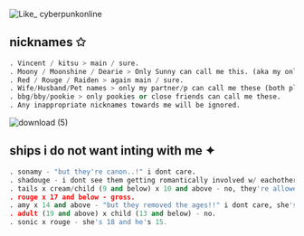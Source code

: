 ![Like_ cyberpunkonline](https://github.com/stzrxienn/stzrxienn/assets/155057376/e5d79768-97ba-4e4f-8314-50ea6fbe0660)


## nicknames ✩
``` python
. Vincent / kitsu > main / sure.
. Moony / Moonshine / Dearie > Only Sunny can call me this. (aka my online brother.)
. Red / Rouge / Raiden > again main / sure.
. Wife/Husband/Pet names > only my partner/p can call me these (both platonically and romantically by choice.)
. bbg/bby/pookie > only pookies or close friends can call me these.
. Any inappropriate nicknames towards me will be ignored.
```



![download (5)](https://github.com/stzrxienn/stzrxienn/assets/155057376/230ba6fc-91ed-4ba3-8df8-3233ca4128d4)

## ships i do not want inting with me ✦

``` python
. sonamy - "but they're canon..!" i dont care.
. shadouge - i dont see them getting romantically involved w/ eachother since Rouge is more interested in jewelry/gems/valuable items than relationships.
. tails x cream/child (9 and below) x 10 and above - no, they're allowed to have crushes (in a **platonic** way.) on eachother although.
. rouge x 17 and below - gross.
. amy x 14 and above - "but they removed the ages!!" i dont care, she's still 12 whether you like it or not.
. adult (19 and above) x child (13 and below) - no.
. sonic x rouge - she's 18 and he's 15.  
```
